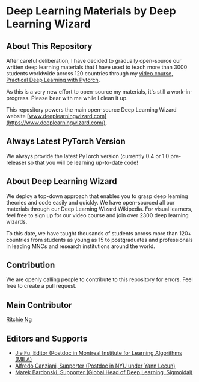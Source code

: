 # Deep Learning Materials by Deep Learning Wizard

## About This Repository
After careful deliberation, I have decided to gradually open-source our written deep learning materials that I have used to teach more than 3000 students worldwide across 120 countries through my [video course, Practical Deep Learning with Pytorch](https://www.udemy.com/practical-deep-learning-with-pytorch/?couponCode=DEEPWIZARD).

As this is a very new effort to open-source my materials, it's still a work-in-progress. Please bear with me while I clean it up.

This repository powers the main open-source Deep Learning Wizard website [www.deeplearningwizard.com](https://www.deeplearningwizard.com/).

## Always Latest PyTorch Version
We always provide the latest PyTorch version (currently 0.4 or 1.0 pre-release) so that you will be learning up-to-date code! 

## About Deep Learning Wizard
We deploy a top-down approach that enables you to grasp deep learning theories and code easily and quickly. We have open-sourced all our materials through our Deep Learning Wizard Wikipedia. For visual learners, feel free to sign up for our video course and join over 2300 deep learning wizards.

To this date, we have taught thousands of students across more than 120+ countries from students as young as 15 to postgraduates and professionals in leading MNCs and research institutions around the world.

## Contribution
We are openly calling people to contribute to this repository for errors. Feel free to create a pull request.

## Main Contributor
[Ritchie Ng](https://github.com/ritchieng)

## Editors and Supports
- [Jie Fu, Editor (Postdoc in Montreal Institute for Learning Algorithms (MILA)](https://github.com/bigaidream)
- [Alfredo Canziani, Supporter (Postdoc in NYU under Yann Lecun)](https://github.com/Atcold)
- [Marek Bardonski, Supporter (Global Head of Deep Learning, Sigmoidal)](https://www.linkedin.com/in/marek-bardonski/)
